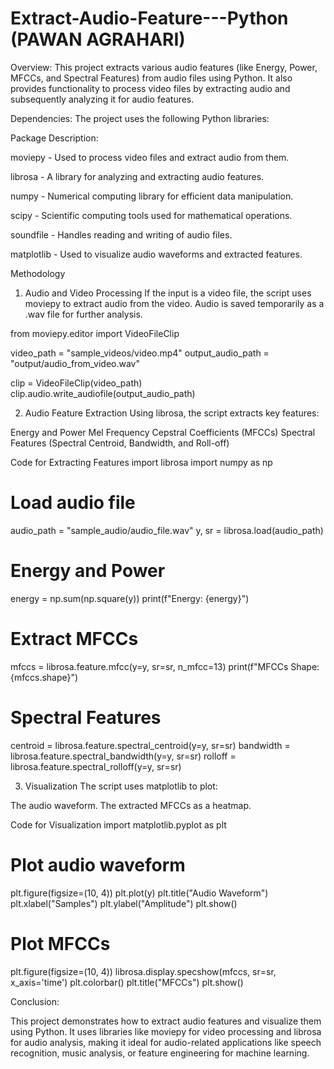 ﻿# Extract-Audio-Feature---Python (PAWAN AGRAHARI)

Overview:
This project extracts various audio features (like Energy, Power, MFCCs, and Spectral Features) from audio files using Python. It also provides functionality to process video files by extracting audio and subsequently analyzing it for audio features.

Dependencies:
The project uses the following Python libraries:

Package	Description:

moviepy	- Used to process video files and extract audio from them.

librosa -	A library for analyzing and extracting audio features.

numpy -	Numerical computing library for efficient data manipulation.

scipy -	Scientific computing tools used for mathematical operations.

soundfile -	Handles reading and writing of audio files.

matplotlib -	Used to visualize audio waveforms and extracted features.

Methodology
1. Audio and Video Processing
If the input is a video file, the script uses moviepy to extract audio from the video.
Audio is saved temporarily as a .wav file for further analysis.

from moviepy.editor import VideoFileClip

video_path = "sample_videos/video.mp4"
output_audio_path = "output/audio_from_video.wav"

clip = VideoFileClip(video_path)
clip.audio.write_audiofile(output_audio_path)

2. Audio Feature Extraction
Using librosa, the script extracts key features:

Energy and Power
Mel Frequency Cepstral Coefficients (MFCCs)
Spectral Features (Spectral Centroid, Bandwidth, and Roll-off)

Code for Extracting Features
import librosa
import numpy as np

# Load audio file
audio_path = "sample_audio/audio_file.wav"
y, sr = librosa.load(audio_path)

# Energy and Power
energy = np.sum(np.square(y))
print(f"Energy: {energy}")

# Extract MFCCs
mfccs = librosa.feature.mfcc(y=y, sr=sr, n_mfcc=13)
print(f"MFCCs Shape: {mfccs.shape}")

# Spectral Features
centroid = librosa.feature.spectral_centroid(y=y, sr=sr)
bandwidth = librosa.feature.spectral_bandwidth(y=y, sr=sr)
rolloff = librosa.feature.spectral_rolloff(y=y, sr=sr)

3. Visualization
The script uses matplotlib to plot:

The audio waveform.
The extracted MFCCs as a heatmap.

Code for Visualization
import matplotlib.pyplot as plt

# Plot audio waveform
plt.figure(figsize=(10, 4))
plt.plot(y)
plt.title("Audio Waveform")
plt.xlabel("Samples")
plt.ylabel("Amplitude")
plt.show()

# Plot MFCCs
plt.figure(figsize=(10, 4))
librosa.display.specshow(mfccs, sr=sr, x_axis='time')
plt.colorbar()
plt.title("MFCCs")
plt.show()


Conclusion:

This project demonstrates how to extract audio features and visualize them using Python. It uses libraries like moviepy for video processing and librosa for audio analysis, making it ideal for audio-related applications like speech recognition, music analysis, or feature engineering for machine learning.

